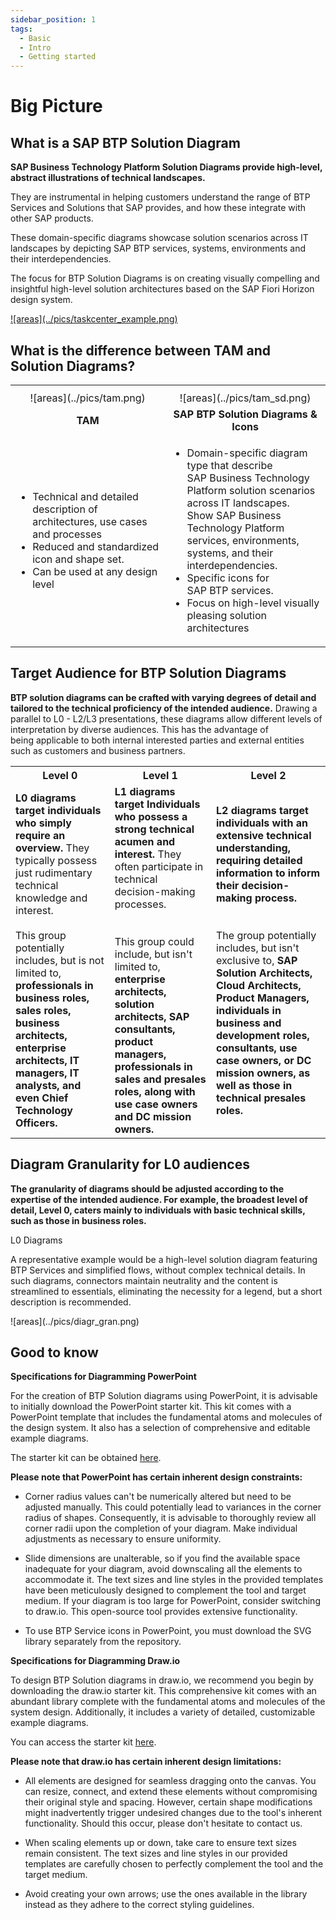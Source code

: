 ```yaml
---
sidebar_position: 1
tags:
  - Basic
  - Intro
  - Getting started
---
```


# Big Picture

## What is a SAP BTP Solution Diagram

**SAP Business Technology Platform Solution Diagrams provide high-level, abstract illustrations of technical landscapes.**

They are instrumental in helping customers understand the range of BTP Services and Solutions that SAP provides, and how these integrate with other SAP products. 

These domain-specific diagrams showcase solution scenarios across IT landscapes by depicting SAP BTP services, systems, environments and their interdependencies. 

The focus for BTP Solution Diagrams is on creating visually compelling and insightful high-level solution architectures based on the SAP Fiori Horizon design system.

<div className="whatis">
<a href="https://viewer.diagrams.net/?lightbox=1&highlight=0000ff&edit=_blank&layers=1&nav=1&page=1&title=#Uhttps%3A%2F%2Fraw.githubusercontent.com%2FSAP%2Fbtp-solution-diagrams%2Fmain%2Fassets%2Feditable-diagram-examples%2FSAP_Task_Center_L0.drawio#%7B%22pageId%22%3A%22yyJCg45JmMv-zP9A26xm%22%7D">
![areas](../pics/taskcenter_example.png)
</a>
</div>


## What is the difference between TAM and Solution Diagrams?
<table>
  <tbody>
    <tr>
      <th align="center"></th>
      <th align="center"></th>
    </tr>
    <tr>
      <td align="center">![areas](../pics/tam.png)</td>
      <td align="center">![areas](../pics/tam_sd.png)</td>
    </tr>
    <tr>
      <td align="center"><b>TAM</b></td>
      <td align="center"><b>SAP BTP Solution Diagrams & Icons</b></td>
    </tr>
    <tr>
      <td ><div className="tam"> <ul>
          <li>Technical and detailed description of architectures, use cases and processes</li>
          <li>Reduced and standardized icon and shape set.</li>
          <li>Can be used at any design level</li>
        </ul></div></td>
      <td > <ul>
          <li>Domain-specific diagram type that describe <br />SAP Business Technology Platform solution scenarios<br /> across IT landscapes.<br /> Show SAP Business Technology Platform <br />services, environments, systems, and their interdependencies.</li>
          <li>Specific icons for SAP BTP services.</li>
          <li>Focus on high-level visually pleasing solution architectures</li>
        </ul></td>
    </tr>
   
  </tbody>
</table>


## Target Audience for BTP Solution Diagrams

**BTP solution diagrams can be crafted with varying degrees of detail and tailored to the technical proficiency of the intended audience.** Drawing a parallel to L0 - L2/L3 presentations, these diagrams allow different levels of interpretation by diverse audiences. This has the advantage of being applicable to both internal interested parties and external entities such as customers and business partners.

<table>
  <tbody>
    <tr>
      <th align="center">Level 0 </th>
      <th align="center">Level 1</th>
      <th align="center">Level 2</th>
    </tr>
    <tr>
      <td align="left"><b>L0 diagrams target individuals who simply require an overview.</b> They typically possess just rudimentary technical knowledge and interest.<br /><br />This group potentially includes, but is not limited to, <b>professionals in business roles, sales roles, business architects, enterprise architects, IT managers, IT analysts, and even Chief Technology Officers.</b></td>
      <td align="left"><b>L1 diagrams target Individuals who possess a strong technical acumen and interest.</b> They often participate in technical decision-making processes. <br /><br /><br />This group could include, but isn't limited to,<b> enterprise architects, solution architects, SAP consultants, product managers, professionals in sales and presales roles, along with use case owners and DC mission owners.</b></td>
      <td align="left"><b>L2 diagrams target individuals with an extensive technical understanding, requiring detailed information to inform their decision-making process.</b> <br /><br /><br />The group potentially includes, but isn't exclusive to, <b>SAP Solution Architects, Cloud Architects, Product Managers, individuals in business and development roles, consultants, use case owners, or DC mission owners, as well as those in technical presales roles.</b></td>
    </tr>
    
   
  </tbody>
</table>



## Diagram Granularity for L0 audiences

**The granularity of diagrams should be adjusted according to the expertise of the intended audience. For example, the broadest level of detail, Level 0, caters mainly to individuals with basic technical skills, such as those in business roles.**

<div className="diagr_gran_l0">
L0 Diagrams
</div>

A representative example would be a high-level solution diagram featuring BTP Services and simplified flows, without complex technical details. In such diagrams, connectors maintain neutrality and the content is streamlined to essentials, eliminating the necessity for a legend, but a short description is recommended.

<div className="diagr_gran">
![areas](../pics/diagr_gran.png)
</div>


## Good to know

**Specifications for Diagramming PowerPoint**

For the creation of BTP Solution diagrams using PowerPoint, it is advisable to initially download the PowerPoint starter kit. This kit comes with a PowerPoint template that includes the fundamental atoms and molecules of the design system. It also has a selection of comprehensive and editable example diagrams. 

The starter kit can be obtained [here](https://github.com/SAP/btp-solution-diagrams/blob/main/assets/all-in-one-starter-kits/README.md).

**Please note that PowerPoint has certain inherent design constraints:**

- Corner radius values can't be numerically altered but need to be adjusted manually. This could potentially lead to variances in the corner radius of shapes. Consequently, it is advisable to thoroughly review all corner radii upon the completion of your diagram. Make individual adjustments as necessary to ensure uniformity.

- Slide dimensions are unalterable, so if you find the available space inadequate for your diagram, avoid downscaling all the elements to accommodate it. The text sizes and line styles in the provided templates have been meticulously designed to complement the tool and target medium. If your diagram is too large for PowerPoint, consider switching to draw.io. This open-source tool provides extensive functionality.

- To use BTP Service icons in PowerPoint, you must download the SVG library separately from the repository.



**Specifications for Diagramming Draw.io**

To design BTP Solution diagrams in draw.io, we recommend you begin by downloading the draw.io starter kit. This comprehensive kit comes with an abundant library complete with the fundamental atoms and molecules of the system design. Additionally, it includes a variety of detailed, customizable example diagrams.

You can access the starter kit [here](https://github.com/SAP/btp-solution-diagrams/blob/main/assets/all-in-one-starter-kits/README.md).

**Please note that draw.io has certain inherent design limitations:**

- All elements are designed for seamless dragging onto the canvas. You can resize, connect, and extend these elements without compromising their original style and spacing. However, certain shape modifications might inadvertently trigger undesired changes due to the tool's inherent functionality. Should this occur, please don't hesitate to contact us.

- When scaling elements up or down, take care to ensure text sizes remain consistent. The text sizes and line styles in our provided templates are carefully chosen to perfectly complement the tool and the target medium.

- Avoid creating your own arrows; use the ones available in the library instead as they adhere to the correct styling guidelines.





